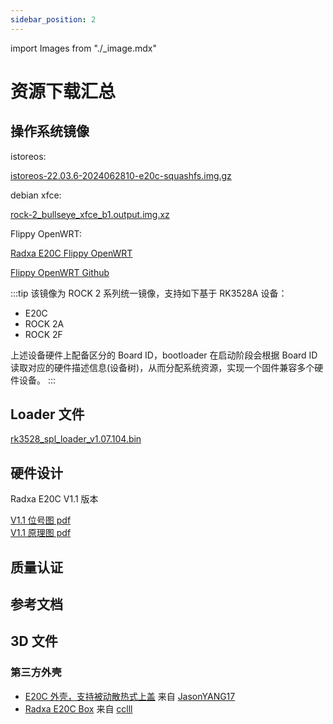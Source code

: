```yaml
---
sidebar_position: 2
---
```


import Images from "./\_image.mdx"

# 资源下载汇总

## 操作系统镜像

istoreos:

[istoreos-22.03.6-2024062810-e20c-squashfs.img.gz](https://dl.radxa.com/rock2/images/istoreos/istoreos-22.03.6-2024062810-e20c-squashfs.img.gz)

debian xfce:

[rock-2_bullseye_xfce_b1.output.img.xz](https://github.com/radxa-build/rock-2/releases/download/b1/rock-2_bullseye_xfce_b1.output.img.xz)

Flippy OpenWRT:

[Radxa E20C Flippy OpenWRT](https://dl.radxa.com/e/e20c/image/openwrt_rk3528_e20c_R24.07.07_k5.10.160-rk35xx-flippy-2407a.7z)

[Flippy OpenWRT Github](https://github.com/unifreq/openwrt_packit)

:::tip
该镜像为 ROCK 2 系列统一镜像，支持如下基于 RK3528A 设备：

- E20C
- ROCK 2A
- ROCK 2F

上述设备硬件上配备区分的 Board ID，bootloader 在启动阶段会根据 Board ID 读取对应的硬件描述信息(设备树)，从而分配系统资源，实现一个固件兼容多个硬件设备。
:::

## Loader 文件

[rk3528_spl_loader_v1.07.104.bin](https://dl.radxa.com/rock2/images/loader/rk3528_spl_loader_v1.07.104.bin)

## 硬件设计

Radxa E20C V1.1 版本

[V1.1 位号图 pdf](https://dl.radxa.com/e/e20c/v1.10/radxa_e20c_v1100_Components_Placement_map.pdf)  
[V1.1 原理图 pdf](https://dl.radxa.com/e/e20c/v1.10/radxa_e20c_v1100_schematic.pdf)

## 质量认证

## 参考文档

## 3D 文件

### 第三方外壳

- [E20C 外壳，支持被动散热式上盖](https://makerworld.com/en/models/519794#profileId-436182) 来自 [JasonYANG17](https://makerworld.com/en/@Jasonyang170)
- [Radxa E20C Box](https://www.printables.com/model/931601-radxa-e20c-box) 来自 [cclll](https://www.printables.com/@cclll_947574)
